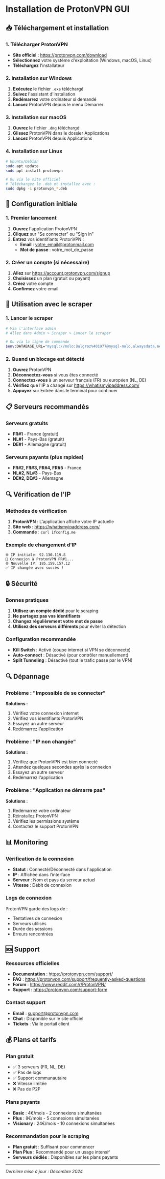 # Installation de ProtonVPN GUI

## 📥 Téléchargement et installation

### 1. Télécharger ProtonVPN
- **Site officiel** : https://protonvpn.com/download
- **Sélectionnez** votre système d'exploitation (Windows, macOS, Linux)
- **Téléchargez** l'installateur

### 2. Installation sur Windows
1. **Exécutez** le fichier `.exe` téléchargé
2. **Suivez** l'assistant d'installation
3. **Redémarrez** votre ordinateur si demandé
4. **Lancez** ProtonVPN depuis le menu Démarrer

### 3. Installation sur macOS
1. **Ouvrez** le fichier `.dmg` téléchargé
2. **Glissez** ProtonVPN dans le dossier Applications
3. **Lancez** ProtonVPN depuis Applications

### 4. Installation sur Linux
```bash
# Ubuntu/Debian
sudo apt update
sudo apt install protonvpn

# Ou via le site officiel
# Téléchargez le .deb et installez avec :
sudo dpkg -i protonvpn_*.deb
```

## 🔧 Configuration initiale

### 1. Premier lancement
1. **Ouvrez** l'application ProtonVPN
2. **Cliquez** sur "Se connecter" ou "Sign in"
3. **Entrez** vos identifiants ProtonVPN :
   - **Email** : votre_email@protonmail.com
   - **Mot de passe** : votre_mot_de_passe

### 2. Créer un compte (si nécessaire)
1. **Allez** sur https://account.protonvpn.com/signup
2. **Choisissez** un plan (gratuit ou payant)
3. **Créez** votre compte
4. **Confirmez** votre email

## 🚀 Utilisation avec le scraper

### 1. Lancer le scraper
```bash
# Via l'interface admin
# Allez dans Admin > Scraper > Lancer le scraper

# Ou via la ligne de commande
$env:DATABASE_URL="mysql://molo:Bulgroz%401977@mysql-molo.alwaysdata.net:3306/molo_dalon974"; node scripts/scrape-lbc-proton-gui.js
```

### 2. Quand un blocage est détecté
1. **Ouvrez** ProtonVPN
2. **Déconnectez-vous** si vous êtes connecté
3. **Connectez-vous** à un serveur français (FR) ou européen (NL, DE)
4. **Vérifiez** que l'IP a changé sur https://whatismyipaddress.com/
5. **Appuyez** sur Entrée dans le terminal pour continuer

## 📋 Serveurs recommandés

### Serveurs gratuits
- **FR#1** - France (gratuit)
- **NL#1** - Pays-Bas (gratuit)
- **DE#1** - Allemagne (gratuit)

### Serveurs payants (plus rapides)
- **FR#2, FR#3, FR#4, FR#5** - France
- **NL#2, NL#3** - Pays-Bas
- **DE#2, DE#3** - Allemagne

## 🔍 Vérification de l'IP

### Méthodes de vérification
1. **ProtonVPN** : L'application affiche votre IP actuelle
2. **Site web** : https://whatismyipaddress.com/
3. **Commande** : `curl ifconfig.me`

### Exemple de changement d'IP
```
🌐 IP initiale: 92.130.119.8
🔄 Connexion à ProtonVPN FR#1...
🌐 Nouvelle IP: 185.159.157.12
✅ IP changée avec succès !
```

## 🔒 Sécurité

### Bonnes pratiques
1. **Utilisez un compte dédié** pour le scraping
2. **Ne partagez pas vos identifiants**
3. **Changez régulièrement votre mot de passe**
4. **Utilisez des serveurs différents** pour éviter la détection

### Configuration recommandée
- **Kill Switch** : Activé (coupe internet si VPN se déconnecte)
- **Auto-connect** : Désactivé (pour contrôler manuellement)
- **Split Tunneling** : Désactivé (tout le trafic passe par le VPN)

## 🔍 Dépannage

### Problème : "Impossible de se connecter"
**Solutions :**
1. Vérifiez votre connexion internet
2. Vérifiez vos identifiants ProtonVPN
3. Essayez un autre serveur
4. Redémarrez l'application

### Problème : "IP non changée"
**Solutions :**
1. Vérifiez que ProtonVPN est bien connecté
2. Attendez quelques secondes après la connexion
3. Essayez un autre serveur
4. Redémarrez l'application

### Problème : "Application ne démarre pas"
**Solutions :**
1. Redémarrez votre ordinateur
2. Réinstallez ProtonVPN
3. Vérifiez les permissions système
4. Contactez le support ProtonVPN

## 📊 Monitoring

### Vérification de la connexion
- **Statut** : Connecté/Déconnecté dans l'application
- **IP** : Affichée dans l'interface
- **Serveur** : Nom et pays du serveur actuel
- **Vitesse** : Débit de connexion

### Logs de connexion
ProtonVPN garde des logs de :
- Tentatives de connexion
- Serveurs utilisés
- Durée des sessions
- Erreurs rencontrées

## 🆘 Support

### Ressources officielles
- **Documentation** : https://protonvpn.com/support/
- **FAQ** : https://protonvpn.com/support/frequently-asked-questions
- **Forum** : https://www.reddit.com/r/ProtonVPN/
- **Support** : https://protonvpn.com/support-form

### Contact support
- **Email** : support@protonvpn.com
- **Chat** : Disponible sur le site officiel
- **Tickets** : Via le portail client

## 💰 Plans et tarifs

### Plan gratuit
- ✅ 3 serveurs (FR, NL, DE)
- ✅ Pas de logs
- ✅ Support communautaire
- ❌ Vitesse limitée
- ❌ Pas de P2P

### Plans payants
- **Basic** : 4€/mois - 2 connexions simultanées
- **Plus** : 8€/mois - 5 connexions simultanées
- **Visionary** : 24€/mois - 10 connexions simultanées

### Recommandation pour le scraping
- **Plan gratuit** : Suffisant pour commencer
- **Plan Plus** : Recommandé pour un usage intensif
- **Serveurs dédiés** : Disponibles sur les plans payants

---

*Dernière mise à jour : Décembre 2024*

